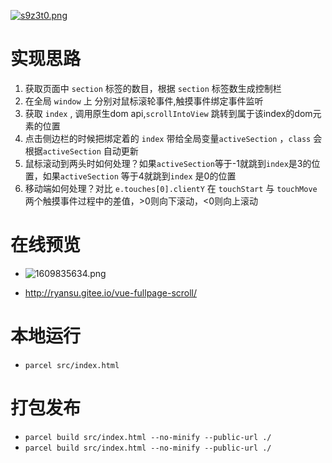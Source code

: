 [![s9z3t0.png](https://s3.ax1x.com/2021/01/03/s9z3t0.png)](https://imgchr.com/i/s9z3t0)
# 实现思路
1. 获取页面中 `section` 标签的数目，根据 `section` 标签数生成控制栏
2. 在全局 `window` 上 分别对鼠标滚轮事件,触摸事件绑定事件监听
3. 获取 `index` , 调用原生dom api,`scrollIntoView` 跳转到属于该index的dom元素的位置
7. 点击侧边栏的时候把绑定着的 `index` 带给全局变量`activeSection` ，`class` 会根据`activeSection` 自动更新
8. 鼠标滚动到两头时如何处理？如果`activeSection`等于-1就跳到`index`是3的位置，如果`activeSection` 等于4就跳到`index` 是0的位置
9. 移动端如何处理？对比 `e.touches[0].clientY` 在 `touchStart` 与 `touchMove` 两个触摸事件过程中的差值，>0则向下滚动，<0则向上滚动
# 在线预览
- ![1609835634.png](https://i.loli.net/2021/01/05/6c5JUFDhR3iemQ9.png)

- http://ryansu.gitee.io/vue-fullpage-scroll/  

# 本地运行
- `parcel src/index.html`
# 打包发布
- `parcel build src/index.html --no-minify --public-url ./`
- `parcel build src/index.html --no-minify --public-url ./`
